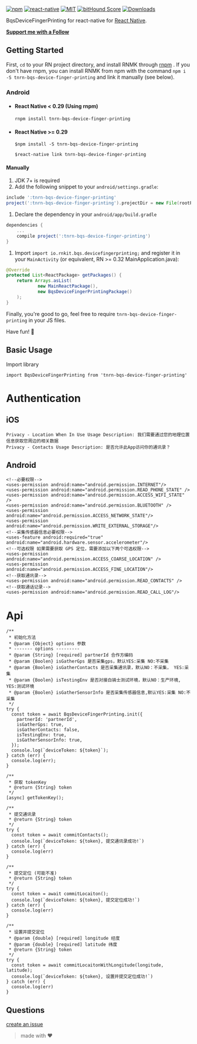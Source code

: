 [![npm][npm-badge]][npm]
[![react-native][rn-badge]][rn]
[![MIT][license-badge]][license]
[![bitHound Score][bithound-badge]][bithound]
[![Downloads](https://img.shields.io/npm/dm/tnrn-bqs-device-finger-printing.svg)](https://www.npmjs.com/package/tnrn-bqs-device-finger-printing)

BqsDeviceFingerPrinting for react-native for [React Native][rn].

[**Support me with a Follow**](https://github.com/simman/followers)

[npm-badge]: https://img.shields.io/npm/v/tnrn-bqs-device-finger-printing.svg
[npm]: https://www.npmjs.com/package/tnrn-bqs-device-finger-printing
[rn-badge]: https://img.shields.io/badge/react--native-v0.40-05A5D1.svg
[rn]: https://facebook.github.io/react-native
[license-badge]: https://img.shields.io/dub/l/vibe-d.svg
[license]: https://raw.githubusercontent.com/tnrn/tnrn-bqs-device-finger-printing/master/LICENSE
[bithound-badge]: https://www.bithound.io/github/tnrn/tnrn-bqs-device-finger-printing/badges/score.svg
[bithound]: https://www.bithound.io/github/tnrn/tnrn-bqs-device-finger-printing

## Getting Started

First, `cd` to your RN project directory, and install RNMK through [rnpm](https://github.com/rnpm/rnpm) . If you don't have rnpm, you can install RNMK from npm with the command `npm i -S tnrn-bqs-device-finger-printing` and link it manually (see below).

### Android

* #### React Native < 0.29 (Using rnpm)

  `rnpm install tnrn-bqs-device-finger-printing`

* #### React Native >= 0.29
  `$npm install -S tnrn-bqs-device-finger-printing`

  `$react-native link tnrn-bqs-device-finger-printing`

#### Manually
1. JDK 7+ is required
1. Add the following snippet to your `android/settings.gradle`:

  ```gradle
include ':tnrn-bqs-device-finger-printing'
project(':tnrn-bqs-device-finger-printing').projectDir = new File(rootProject.projectDir, '../node_modules/tnrn-bqs-device-finger-printing/android/app')
  ```
  
1. Declare the dependency in your `android/app/build.gradle`
  
  ```gradle
  dependencies {
      ...
      compile project(':tnrn-bqs-device-finger-printing')
  }
  ```
  
1. Import `import io.rnkit.bqs.devicefingerprinting;` and register it in your `MainActivity` (or equivalent, RN >= 0.32 MainApplication.java):

  ```java
  @Override
  protected List<ReactPackage> getPackages() {
      return Arrays.asList(
              new MainReactPackage(),
              new BqsDeviceFingerPrintingPackage()
      );
  }
  ```

Finally, you're good to go, feel free to require `tnrn-bqs-device-finger-printing` in your JS files.

Have fun! :metal:

## Basic Usage

Import library

```
import BqsDeviceFingerPrinting from 'tnrn-bqs-device-finger-printing'
```

# Authentication

## iOS

```
Privacy - Location When In Use Usage Description: 我们需要通过您的地理位置信息获取您周边的相关数据
Privacy - Contacts Usage Description: 是否允许此App访问你的通讯录？
```

## Android

```
<!--必要权限-->
<uses-permission android:name="android.permission.INTERNET"/>
<uses-permission android:name="android.permission.READ_PHONE_STATE" />
<uses-permission android:name="android.permission.ACCESS_WIFI_STATE" />
<uses-permission android:name="android.permission.BLUETOOTH" />
<uses-permission android:name="android.permission.ACCESS_NETWORK_STATE"/>
<uses-permission android:name="android.permission.WRITE_EXTERNAL_STORAGE"/>
<!--采集传感器信息必要权限-->
<uses-feature android:required="true" android:name="android.hardware.sensor.accelerometer"/>
<!--可选权限 如果需要获取 GPS 定位，需要添加以下两个可选权限-->
<uses-permission android:name="android.permission.ACCESS_COARSE_LOCATION" />
<uses-permission android:name="android.permission.ACCESS_FINE_LOCATION"/>
<!--获取通讯录-->
<uses-permission android:name="android.permission.READ_CONTACTS" />
<!--获取通话记录-->
<uses-permission android:name="android.permission.READ_CALL_LOG"/>
```

# Api

```
/**
 * 初始化方法
 * @param {Object} options 参数
 * ------- options ---------
 * @param {String} [required] partnerId 合作方编码
 * @param {Boolen} isGatherGps 是否采集gps，默认YES:采集 NO:不采集
 * @param {Boolen} isGatherContacts 是否采集通讯录，默认NO：不采集， YES:采集
 * @param {Boolen} isTestingEnv 是否对接白骑士测试环境，默认NO：生产环境, YES:测试环境
 * @param {Boolen} isGatherSensorInfo 是否采集传感器信息,默认YES:采集 NO:不采集
 */
try {
  const token = await BqsDeviceFingerPrinting.init({
    partnerId: 'partnerId',
    isGatherGps: true,
    isGatherContacts: false,
    isTestingEnv: true,
    isGatherSensorInfo: true,
  });
  console.log(`deviceToken: ${token}`);
} catch (err) {
  console.log(err);
}

/**
 * 获取 tokenKey
 * @return {String} token
 */
[async] getTokenKey();

/**
 * 提交通讯录
 * @return {String} token
 */
try {
  const token = await commitContacts();
  console.log(`deviceToken: ${token}, 提交通讯录成功!`)
} catch (err) {
  console.log(err)
}

/**
 * 提交定位 (可能不准)
 * @return {String} token
 */
try {
  const token = await commitLocaiton();
  console.log(`deviceToken: ${token}, 提交定位成功!`)
} catch (err) {
  console.log(err)
}

/**
 * 设置并提交定位
 * @param {double} [required] longitude 经度
 * @param {double} [required] latitude 纬度
 * @return {String} token
 */
try {
  const token = await commitLocaitonWithLongitude(longitude, latitude);
  console.log(`deviceToken: ${token}, 设置并提交定位成功!`)
} catch (err) {
  console.log(err)
}

```



## Questions


[create an issue](https://github.com/tnrn/tnrn-bqs-device-finger-printing/issues/new)

> made with ♥